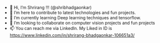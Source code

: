 - 👋 Hi, I’m Shrirang !!! (@shribhadgaonkar)
- 👀 I’m here to contribute to latest technologies and fun projects. 
- 🌱 I’m currently learning Deep learning techniques and tensorflow. 
- 💞️ I’m looking to collaborate on computer vision projects and fun projects
- 📫 You can reach me via LinkedIn. My Liked in ID is https://www.linkedin.com/in/shrirang-bhadgaonkar-106651a3/

<!---
shribhadgaonkar/shribhadgaonkar is a ✨ special ✨ repository because its `README.md` (this file) appears on your GitHub profile.
You can click the Preview link to take a look at your changes.
--->
